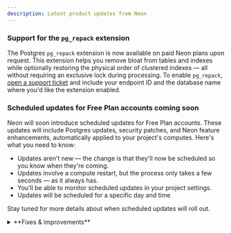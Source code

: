 ```yaml
---
description: Latest product updates from Neon
---
```


### Support for the `pg_repack` extension

The Postgres `pg_repack` extension is now available on paid Neon plans upon request. This extension helps you remove bloat from tables and indexes while optionally restoring the physical order of clustered indexes — all without requiring an exclusive lock during processing. To enable `pg_repack`, [open a support ticket](https://console.neon.tech/app/projects?modal=support) and include your endpoint ID and the database name where you'd like the extension enabled.

### Scheduled updates for Free Plan accounts coming soon

Neon will soon introduce scheduled updates for Free Plan accounts. These updates will include Postgres updates, security patches, and Neon feature enhancements, automatically applied to your project's computes. Here's what you need to know:

- Updates aren't new — the change is that they'll now be scheduled so you know when they're coming.
- Updates involve a compute restart, but the process only takes a few seconds — as it always has.
- You’ll be able to monitor scheduled updates in your project settings.
- Updates will be scheduled for a specific day and time

Stay tuned for more details about when scheduled updates will roll out.

<details>

<summary>**Fixes & improvements**</summary>

- **Drizzle Studio update**

  The Drizzle Studio integration that powers the **Tables** page in the Neon Console has been updated. For the latest improvements and fixes, see the [Neon Drizzle Studio Integration Changelog](https://github.com/neondatabase/neon-drizzle-studio-changelog/blob/main/CHANGELOG.md).

- **Console updates**

  - **Increased concurrency limits**. Last week we announced increased Neon API operation concurrency limits on Neon's Free, Launch, and Scale plans. **This enhancement is now supported on all Neon plans**. Previously, concurrent API operations within a Neon project — such as operations on different branches — could trigger a "project already has running operations" error, where one branch operation would block others. This improvement reduces the need to work around strict concurrency limits. However, we still recommend adding retry functionality to handle rare cases where an API operation fails due to ongoing operations.

    This change applies only to the Neon API. In the Neon Console, controls such as buttons that initiate new operations are still briefly disabled until ongoing operations are complete. Concurrency improvements will be reflected in the UI in a future release.

- **Neon API**

- **Neon CLI**

  The Neon CLI now creates projects with Postgres 17 by default ✨

- **Fixes**

</details>
